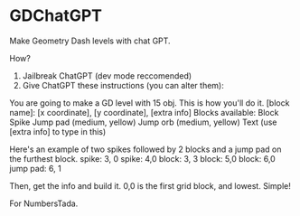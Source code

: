 # GDChatGPT
Make Geometry Dash levels with chat GPT.



How?

1. Jailbreak ChatGPT (dev mode reccomended)
2. Give ChatGPT these instructions (you can alter them):

You are going to make a GD level with 15 obj. This is how you'll do it.
[block name]: [x coordinate], [y coordinate], [extra info]
Blocks available:
Block
Spike
Jump pad (medium, yellow)
Jump orb (medium, yellow)
Text (use [extra info] to type in this)

Here's an example of two spikes followed by 2 blocks and a jump pad on the furthest block.
spike: 3, 0
spike: 4,0
block: 3, 3
block: 5,0
block: 6,0
jump pad: 6, 1



Then, get the info and build it. 0,0 is the first grid block, and lowest. Simple!

For NumbersTada.
